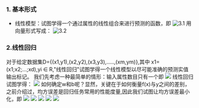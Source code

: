 ### 1. 基本形式
* 线性模型：试图学得一个通过属性的线性组合来进行预测的函数，即
![3.1](https://gitee.com/coderzc/blogimage/raw/master/20210819133005.png)
用向量形式写成：
![3.2](https://gitee.com/coderzc/blogimage/raw/master/20210819133010.png)

### 2.线性回归

对于给定数据集D={(x1,y1),(x2,y2),(x3,y3),.....,(xm,ym)},其中 x1=(x1;x2;...;xd),yi ∈ R,"线性回归"试图学得一个线性模型以尽可能准确的预测实值输出标记。
我们先考虑一种最简单的情形：输入属性数目只有一个即
![](https://gitee.com/coderzc/blogimage/raw/master/20210819133021.png)
线性回归试图学得：
![](https://upload-images.jianshu.io/upload_images/12637001-51b99e11ad29c35b.png?imageMogr2/auto-orient/strip%7CimageView2/2/w/300)
如何确定w和b呢？显然，关键在于如何衡量f(x)与y之间的差别，之前介绍过，均方误差是回归任务常用的性能度量,因此我们试图让均方误差最小化，即
![](https://gitee.com/coderzc/blogimage/raw/master/20210819133016.png)
![](https://upload-images.jianshu.io/upload_images/12637001-2c01d15484f6139b.png?imageMogr2/auto-orient/strip%7CimageView2/2/w/1240)
![](https://upload-images.jianshu.io/upload_images/12637001-304a9fd4c6027030.png?imageMogr2/auto-orient/strip%7CimageView2/2/w/1240)
![](https://upload-images.jianshu.io/upload_images/12637001-7e6a55b5a73dc64f.png?imageMogr2/auto-orient/strip%7CimageView2/2/w/1240)
![](https://upload-images.jianshu.io/upload_images/12637001-bbf5519f9d441481.png?imageMogr2/auto-orient/strip%7CimageView2/2/w/1240)






​                                                